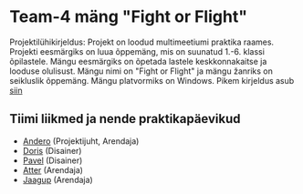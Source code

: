 # Team-4 mäng "Fight or Flight"

 Projektilühikirjeldus:
  Projekt on loodud multimeetiumi praktika raames. Projekti eesmärgiks on luua õppemäng, mis on suunatud 1.-6. klassi õpilastele. Mängu eesmärgiks on õpetada lastele keskkonnakaitse ja looduse olulisust. Mängu nimi on "Fight or Flight" ja mängu žanriks on seikluslik õppemäng. Mängu platvormiks on Windows. Pikem kirjeldus asub [siin](https://github.com/TLUHK-RIF22/Team-4/blob/main/Documents/mängukirjeldus.md)

## Tiimi liikmed ja nende praktikapäevikud
 - [Andero](https://github.com/TLUHK-RIF22/Team-4/issues/7)  (Projektijuht, Arendaja)
 - [Doris](https://github.com/TLUHK-RIF22/Team-4/issues/8) (Disainer)
 - [Pavel](https://github.com/TLUHK-RIF22/Team-4/issues/9) (Disainer)
 - [Atter](https://github.com/TLUHK-RIF22/Team-4/issues/11) (Arendaja)
 - [Jaagup](https://github.com/TLUHK-RIF22/Team-4/issues/10) (Arendaja)





  
